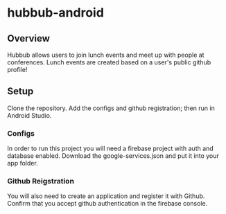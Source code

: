 # hubbub-android

## Overview

Hubbub allows users to join lunch events and meet up with people at conferences. Lunch events are
created based on a user's public github profile!

## Setup

Clone the repository. Add the configs and github registration; then run in Android Studio.

### Configs

In order to run this project you will need a firebase project with auth and database enabled.
Download the google-services.json and put it into your app folder.

### Github Reigstration
You will also need to create an application and register it with Github. Confirm that you accept github authentication in the firebase console.


